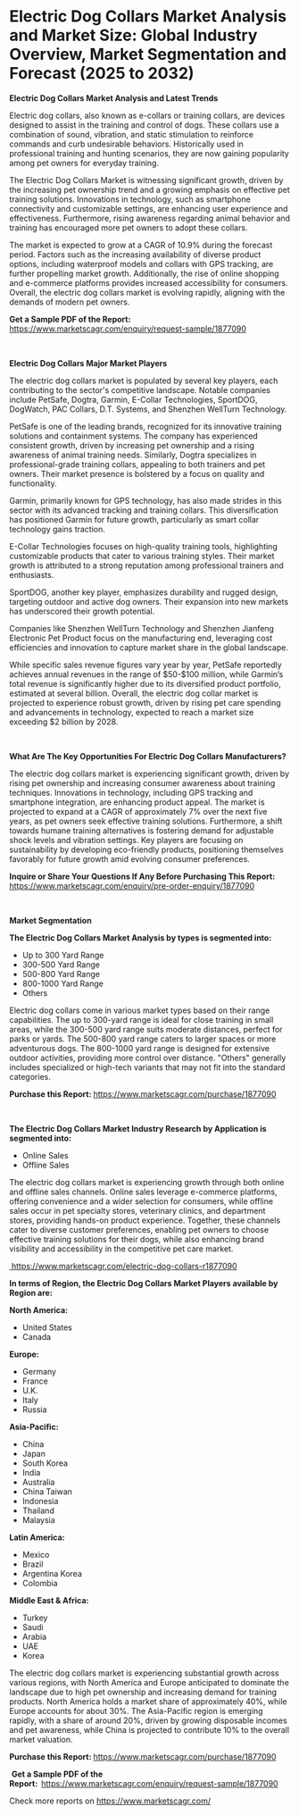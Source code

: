 <p><h1>Electric Dog Collars Market Analysis and Market Size: Global Industry Overview, Market Segmentation and Forecast (2025 to 2032)</h1></p><p><strong>Electric Dog Collars Market Analysis and Latest Trends</strong></p>
<p><p>Electric dog collars, also known as e-collars or training collars, are devices designed to assist in the training and control of dogs. These collars use a combination of sound, vibration, and static stimulation to reinforce commands and curb undesirable behaviors. Historically used in professional training and hunting scenarios, they are now gaining popularity among pet owners for everyday training.</p><p>The Electric Dog Collars Market is witnessing significant growth, driven by the increasing pet ownership trend and a growing emphasis on effective pet training solutions. Innovations in technology, such as smartphone connectivity and customizable settings, are enhancing user experience and effectiveness. Furthermore, rising awareness regarding animal behavior and training has encouraged more pet owners to adopt these collars.</p><p>The market is expected to grow at a CAGR of 10.9% during the forecast period. Factors such as the increasing availability of diverse product options, including waterproof models and collars with GPS tracking, are further propelling market growth. Additionally, the rise of online shopping and e-commerce platforms provides increased accessibility for consumers. Overall, the electric dog collars market is evolving rapidly, aligning with the demands of modern pet owners.</p></p>
<p><strong>Get a Sample PDF of the Report:&nbsp;</strong> <a href="https://www.marketscagr.com/enquiry/request-sample/1877090?utm_campaign=2344&utm_medium=2&utm_source=Github&utm_content=ia&utm_term=07022025&utm_id=electric-dog-collars">https://www.marketscagr.com/enquiry/request-sample/1877090</a></p>
<p>&nbsp;</p>
<p><strong>Electric Dog Collars Major Market Players</strong></p>
<p><p>The electric dog collars market is populated by several key players, each contributing to the sector's competitive landscape. Notable companies include PetSafe, Dogtra, Garmin, E-Collar Technologies, SportDOG, DogWatch, PAC Collars, D.T. Systems, and Shenzhen WellTurn Technology. </p><p>PetSafe is one of the leading brands, recognized for its innovative training solutions and containment systems. The company has experienced consistent growth, driven by increasing pet ownership and a rising awareness of animal training needs. Similarly, Dogtra specializes in professional-grade training collars, appealing to both trainers and pet owners. Their market presence is bolstered by a focus on quality and functionality.</p><p>Garmin, primarily known for GPS technology, has also made strides in this sector with its advanced tracking and training collars. This diversification has positioned Garmin for future growth, particularly as smart collar technology gains traction. </p><p>E-Collar Technologies focuses on high-quality training tools, highlighting customizable products that cater to various training styles. Their market growth is attributed to a strong reputation among professional trainers and enthusiasts.</p><p>SportDOG, another key player, emphasizes durability and rugged design, targeting outdoor and active dog owners. Their expansion into new markets has underscored their growth potential.</p><p>Companies like Shenzhen WellTurn Technology and Shenzhen Jianfeng Electronic Pet Product focus on the manufacturing end, leveraging cost efficiencies and innovation to capture market share in the global landscape. </p><p>While specific sales revenue figures vary year by year, PetSafe reportedly achieves annual revenues in the range of $50-$100 million, while Garmin’s total revenue is significantly higher due to its diversified product portfolio, estimated at several billion. Overall, the electric dog collar market is projected to experience robust growth, driven by rising pet care spending and advancements in technology, expected to reach a market size exceeding $2 billion by 2028.</p></p>
<p>&nbsp;</p>
<p><strong>What Are The Key Opportunities For Electric Dog Collars Manufacturers?</strong></p>
<p><p>The electric dog collars market is experiencing significant growth, driven by rising pet ownership and increasing consumer awareness about training techniques. Innovations in technology, including GPS tracking and smartphone integration, are enhancing product appeal. The market is projected to expand at a CAGR of approximately 7% over the next five years, as pet owners seek effective training solutions. Furthermore, a shift towards humane training alternatives is fostering demand for adjustable shock levels and vibration settings. Key players are focusing on sustainability by developing eco-friendly products, positioning themselves favorably for future growth amid evolving consumer preferences.</p></p>
<p><strong>Inquire or Share Your Questions If Any Before Purchasing This Report:</strong> <a href="https://www.marketscagr.com/enquiry/pre-order-enquiry/1877090?utm_campaign=2344&utm_medium=2&utm_source=Github&utm_content=ia&utm_term=07022025&utm_id=electric-dog-collars">https://www.marketscagr.com/enquiry/pre-order-enquiry/1877090</a></p>
<p>&nbsp;</p>
<p><strong>Market Segmentation</strong></p>
<p><strong>The Electric Dog Collars Market Analysis by types is segmented into:</strong></p>
<p><ul><li>Up to 300 Yard Range</li><li>300-500 Yard Range</li><li>500-800 Yard Range</li><li>800-1000 Yard Range</li><li>Others</li></ul></p>
<p><p>Electric dog collars come in various market types based on their range capabilities. The up to 300-yard range is ideal for close training in small areas, while the 300-500 yard range suits moderate distances, perfect for parks or yards. The 500-800 yard range caters to larger spaces or more adventurous dogs. The 800-1000 yard range is designed for extensive outdoor activities, providing more control over distance. "Others" generally includes specialized or high-tech variants that may not fit into the standard categories.</p></p>
<p><strong>Purchase this Report:&nbsp;</strong><a href="https://www.marketscagr.com/purchase/1877090?utm_campaign=2344&utm_medium=2&utm_source=Github&utm_content=ia&utm_term=07022025&utm_id=electric-dog-collars">https://www.marketscagr.com/purchase/1877090</a></p>
<p>&nbsp;</p>
<p><strong>The Electric Dog Collars Market Industry Research by Application is segmented into:</strong></p>
<p><ul><li>Online Sales</li><li>Offline Sales</li></ul></p>
<p><p>The electric dog collars market is experiencing growth through both online and offline sales channels. Online sales leverage e-commerce platforms, offering convenience and a wider selection for consumers, while offline sales occur in pet specialty stores, veterinary clinics, and department stores, providing hands-on product experience. Together, these channels cater to diverse customer preferences, enabling pet owners to choose effective training solutions for their dogs, while also enhancing brand visibility and accessibility in the competitive pet care market.</p></p>
<p><a href="https://www.marketscagr.com/electric-dog-collars-r1877090?utm_campaign=2344&utm_medium=2&utm_source=Github&utm_content=ia&utm_term=07022025&utm_id=electric-dog-collars">&nbsp;https://www.marketscagr.com/electric-dog-collars-r1877090</a></p>
<p><strong>In terms of Region, the Electric Dog Collars Market Players available by Region are:</strong></p>
<p>
    <p> <strong> North America: </strong>
        <ul>
            <li>United States</li>
            <li>Canada</li>
        </ul>
        </p> 
    <p> <strong> Europe: </strong>
        <ul>
            <li>Germany</li>
            <li>France</li>
            <li>U.K.</li>
            <li>Italy</li>
            <li>Russia</li>
        </ul>
        </p> 
    <p> <strong> Asia-Pacific: </strong>
        <ul>
            <li>China</li>
            <li>Japan</li>
            <li>South Korea</li>
            <li>India</li>
            <li>Australia</li>
            <li>China Taiwan</li>
            <li>Indonesia</li>
            <li>Thailand</li>
            <li>Malaysia</li>
        </ul>
        </p> 
    <p> <strong> Latin America: </strong>
        <ul>
            <li>Mexico</li>
            <li>Brazil</li>
            <li>Argentina Korea</li>
            <li>Colombia</li>
        </ul>
        </p> 
    <p> <strong> Middle East & Africa: </strong>
        <ul>
            <li>Turkey</li>
            <li>Saudi</li>
            <li>Arabia</li>
            <li>UAE</li>
            <li>Korea</li>
        </ul>
    </p>
    </p>
<p><p>The electric dog collars market is experiencing substantial growth across various regions, with North America and Europe anticipated to dominate the landscape due to high pet ownership and increasing demand for training products. North America holds a market share of approximately 40%, while Europe accounts for about 30%. The Asia-Pacific region is emerging rapidly, with a share of around 20%, driven by growing disposable incomes and pet awareness, while China is projected to contribute 10% to the overall market valuation.</p></p>
<p><strong>Purchase this Report: </strong><a href="https://www.marketscagr.com/purchase/1877090?utm_campaign=2344&utm_medium=2&utm_source=Github&utm_content=ia&utm_term=07022025&utm_id=electric-dog-collars">https://www.marketscagr.com/purchase/1877090</a></p>
<p>&nbsp;<strong>Get a Sample PDF of the Report:&nbsp;&nbsp;</strong><a href="https://www.marketscagr.com/enquiry/request-sample/1877090?utm_campaign=2344&utm_medium=2&utm_source=Github&utm_content=ia&utm_term=07022025&utm_id=electric-dog-collars">https://www.marketscagr.com/enquiry/request-sample/1877090</a></p>
<p><strong></strong></p>
<p>Check more reports on <a href="https://www.marketscagr.com/?utm_campaign=2344&utm_medium=2&utm_source=Github&utm_content=ia&utm_term=07022025&utm_id=electric-dog-collars">https://www.marketscagr.com/</a></p>